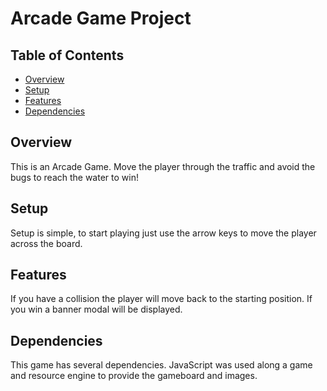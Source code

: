 # Arcade Game Project

## Table of Contents

* [Overview](#overview)
* [Setup](#setup)
* [Features](#features)
* [Dependencies](#dependencies)
## Overview

This is an Arcade Game.  Move the player through the traffic and avoid the bugs to reach the water to win!

## Setup

Setup is simple, to start playing just use the arrow keys to move the player across the board.

## Features

If you have a collision the player will move back to the starting position.  If you win a banner modal will be displayed.

## Dependencies
This game has several dependencies.  JavaScript was used along a game and resource engine to provide the gameboard and images.